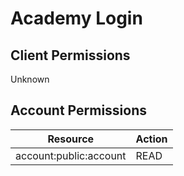 # Academy Login


## Client Permissions
Unknown

## Account Permissions
| Resource | Action |
| - | - |
| account:public:account | READ |

